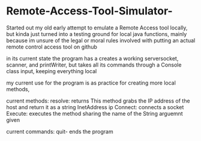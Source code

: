 # Remote-Access-Tool-Simulator-
Started out my old early attempt to emulate a Remote Access tool locally, but kinda just turned into a testing ground for local java functions, mainly because im unsure of the legal or moral rules involved with putting an actual remote control access tool on github

in its current state the program has a creates a working serversocket, scanner, and printWriter, but takes all its commands through a Console class input, keeping everything local

my current use for the program is as practice for creating more local methods, 

current methods:
resolve: returns This method grabs the IP address of the host and return it as a string InetAddress ip
Connect: connects a socket
Execute: executes the method sharing the name of the String arguemnt given

current commands: 
quit- ends the program


